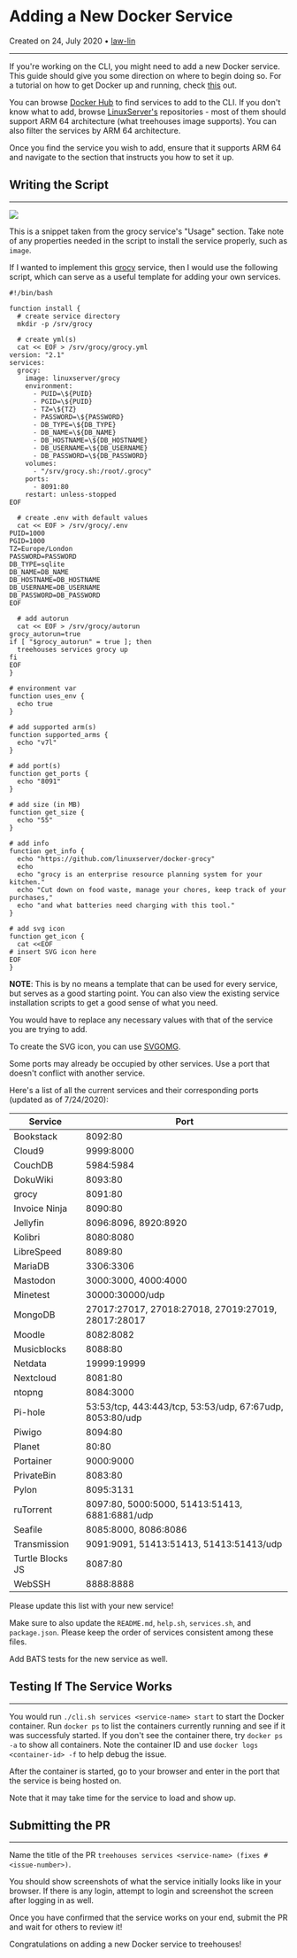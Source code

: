 # Adding a New Docker Service

Created on 24, July 2020 • [law-lin](https://github.com/law-lin)

---

If you're working on the CLI, you might need to add a new Docker service. This guide should give you some direction on where to begin doing so. For a tutorial on how to get Docker up and running, check [this](../vi/dockertutorial.md) out.

You can browse [Docker Hub](https://hub.docker.com/search?q=&type=image) to find services to add to the CLI. If you don't know what to add, browse [LinuxServer's](https://hub.docker.com/u/linuxserver) repositories - most of them should support ARM 64 architecture (what treehouses image supports). You can also filter the services by ARM 64 architecture.

Once you find the service you wish to add, ensure that it supports ARM 64 and navigate to the section that instructs you how to set it up.

## Writing the Script

---

![](./images/20200724-dockersnippet.png)

This is a snippet taken from the grocy service's "Usage" section. Take note of any properties needed in the script to install the service properly, such as `image`.

If I wanted to implement this [grocy](https://hub.docker.com/r/linuxserver/grocy) service, then I would use the following script, which can serve as a useful template for adding your own services.

```
#!/bin/bash

function install {
  # create service directory
  mkdir -p /srv/grocy

  # create yml(s)
  cat << EOF > /srv/grocy/grocy.yml
version: "2.1"
services:
  grocy:
    image: linuxserver/grocy
    environment:
      - PUID=\${PUID}
      - PGID=\${PUID}
      - TZ=\${TZ}
      - PASSWORD=\${PASSWORD}
      - DB_TYPE=\${DB_TYPE}
      - DB_NAME=\${DB_NAME}
      - DB_HOSTNAME=\${DB_HOSTNAME}
      - DB_USERNAME=\${DB_USERNAME}
      - DB_PASSWORD=\${DB_PASSWORD}
    volumes:
      - "/srv/grocy.sh:/root/.grocy"
    ports:
      - 8091:80
    restart: unless-stopped
EOF

  # create .env with default values
  cat << EOF > /srv/grocy/.env
PUID=1000
PGID=1000
TZ=Europe/London
PASSWORD=PASSWORD
DB_TYPE=sqlite
DB_NAME=DB_NAME
DB_HOSTNAME=DB_HOSTNAME
DB_USERNAME=DB_USERNAME
DB_PASSWORD=DB_PASSWORD
EOF

  # add autorun
  cat << EOF > /srv/grocy/autorun
grocy_autorun=true
if [ "$grocy_autorun" = true ]; then
  treehouses services grocy up
fi
EOF
}

# environment var
function uses_env {
  echo true
}

# add supported arm(s)
function supported_arms {
  echo "v7l"
}

# add port(s)
function get_ports {
  echo "8091"
}

# add size (in MB)
function get_size {
  echo "55"
}

# add info
function get_info {
  echo "https://github.com/linuxserver/docker-grocy"
  echo
  echo "grocy is an enterprise resource planning system for your kitchen."
  echo "Cut down on food waste, manage your chores, keep track of your purchases,"
  echo "and what batteries need charging with this tool."
}

# add svg icon
function get_icon {
  cat <<EOF
# insert SVG icon here
EOF
}
```

**NOTE**: This is by no means a template that can be used for every service, but serves as a good starting point. You can also view the existing service installation scripts to get a good sense of what you need.

You would have to replace any necessary values with that of the service you are trying to add.

To create the SVG icon, you can use [SVGOMG](https://jakearchibald.github.io/svgomg/).

Some ports may already be occupied by other services. Use a port that doesn't conflict with another service.

Here's a list of all the current services and their corresponding ports (updated as of 7/24/2020):

| Service          | Port                                                     |
| ---------------- | -------------------------------------------------------- |
| Bookstack        | 8092:80                                                  |
| Cloud9           | 9999:8000                                                |
| CouchDB          | 5984:5984                                                |
| DokuWiki         | 8093:80                                                  |
| grocy            | 8091:80                                                  |
| Invoice Ninja    | 8090:80                                                  |
| Jellyfin         | 8096:8096, 8920:8920                                     |
| Kolibri          | 8080:8080                                                |
| LibreSpeed       | 8089:80                                                  |
| MariaDB          | 3306:3306                                                |
| Mastodon         | 3000:3000, 4000:4000                                     |
| Minetest         | 30000:30000/udp                                          |
| MongoDB          | 27017:27017, 27018:27018, 27019:27019, 28017:28017       |
| Moodle           | 8082:8082                                                |
| Musicblocks      | 8088:80                                                  |
| Netdata          | 19999:19999                                              |
| Nextcloud        | 8081:80                                                  |
| ntopng           | 8084:3000                                                |
| Pi-hole          | 53:53/tcp, 443:443/tcp, 53:53/udp, 67:67udp, 8053:80/udp |
| Piwigo           | 8094:80                                                  |
| Planet           | 80:80                                                    |
| Portainer        | 9000:9000                                                |
| PrivateBin       | 8083:80                                                  |
| Pylon            | 8095:3131                                                |
| ruTorrent        | 8097:80, 5000:5000, 51413:51413, 6881:6881/udp           |
| Seafile          | 8085:8000, 8086:8086                                     |
| Transmission     | 9091:9091, 51413:51413, 51413:51413/udp                  |
| Turtle Blocks JS | 8087:80                                                  |
| WebSSH           | 8888:8888                                                |

Please update this list with your new service!

Make sure to also update the `README.md`, `help.sh`, `services.sh`, and `package.json`. Please keep the order of services consistent among these files.

Add BATS tests for the new service as well.

## Testing If The Service Works

---

You would run `./cli.sh services <service-name> start` to start the Docker container. Run `docker ps` to list the containers currently running and see if it was successfuly started. If you don't see the container there, try `docker ps -a` to show all containers. Note the container ID and use `docker logs <container-id> -f` to help debug the issue.

After the container is started, go to your browser and enter in the port that the service is being hosted on.

Note that it may take time for the service to load and show up.

## Submitting the PR

---

Name the title of the PR `treehouses services <service-name> (fixes #<issue-number>)`.

You should show screenshots of what the service initially looks like in your browser. If there is any login, attempt to login and screenshot the screen after logging in as well.

Once you have confirmed that the service works on your end, submit the PR and wait for others to review it!

Congratulations on adding a new Docker service to treehouses!
